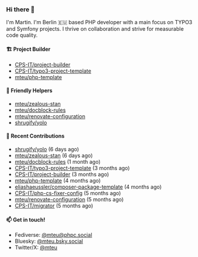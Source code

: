 ### Hi there 👋

I'm Martin. I'm Berlin 🇪🇺 based PHP developer with a main focus on TYPO3 and Symfony projects. I thrive on
collaboration and strive for measurable code quality.

#### 🏗️ Project Builder

- [CPS-IT/project-builder](https://github.com/CPS-IT/project-builder)
- [CPS-IT/typo3-project-template](https://github.com/CPS-IT/typo3-project-template)
- [mteu/php-template](https://github.com/mteu/php-template)

#### 🚜 Friendly Helpers

- [mteu/zealous-stan](https://github.com/mteu/zealous-stan)
- [mteu/docblock-rules](https://github.com/mteu/docblock-rules)
- [mteu/renovate-configuration](https://github.com/mteu/renovate-configuration)
- [shrugify/yolo](https://github.com/shrugify/yolo)

#### 👷 Recent Contributions


- [shrugify/yolo](https://github.com/shrugify/yolo) (6 days ago)
- [mteu/zealous-stan](https://github.com/mteu/zealous-stan) (6 days ago)
- [mteu/docblock-rules](https://github.com/mteu/docblock-rules) (1 month ago)
- [CPS-IT/typo3-project-template](https://github.com/CPS-IT/typo3-project-template) (3 months ago)
- [CPS-IT/project-builder](https://github.com/CPS-IT/project-builder) (3 months ago)
- [mteu/php-template](https://github.com/mteu/php-template) (4 months ago)
- [eliashaeussler/composer-package-template](https://github.com/eliashaeussler/composer-package-template) (4 months ago)
- [CPS-IT/php-cs-fixer-config](https://github.com/CPS-IT/php-cs-fixer-config) (5 months ago)
- [mteu/renovate-configuration](https://github.com/mteu/renovate-configuration) (5 months ago)
- [CPS-IT/migrator](https://github.com/CPS-IT/migrator) (5 months ago)

#### 📫 Get in touch!

- Fediverse: [@mteu@phpc.social](https://phpc.social/@mteu)
- Bluesky: [@mteu.bsky.social](https://bsky.app/profile/mteu.bsky.social)
- Twitter/X: [@mteu](https://x.com/mteu)
